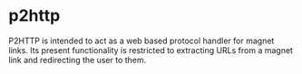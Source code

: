 p2http
======

P2HTTP is intended to act as a web based protocol handler for magnet links.  Its present functionality is restricted to extracting URLs from a
magnet link and redirecting the user to them.
